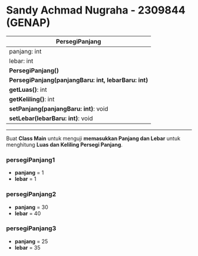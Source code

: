 # **Sandy Achmad Nugraha - 2309844 (GENAP)**

| PersegiPanjang |
|---------------|
| panjang: int |
| lebar: int |
| **PersegiPanjang()** |
| **PersegiPanjang(panjangBaru: int, lebarBaru: int)** |
| **getLuas()**: int |
| **getKeliling()**: int |
| **setPanjang(panjangBaru: int)**: void |
| **setLebar(lebarBaru: int)**: void |

---


Buat **Class Main** untuk menguji **memasukkan Panjang dan Lebar** untuk menghitung **Luas dan Keliling Persegi Panjang**.

### **persegiPanjang1**
- **panjang** = 1  
- **lebar** = 1  

### **persegiPanjang2**
- **panjang** = 30  
- **lebar** = 40  

### **persegiPanjang3**
- **panjang** = 25  
- **lebar** = 35  
